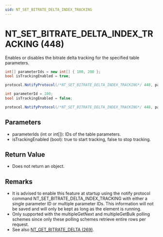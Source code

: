 ```yaml
---
uid: NT_SET_BITRATE_DELTA_INDEX_TRACKING
---
```


# NT_SET_BITRATE_DELTA_INDEX_TRACKING (448)

Enables or disables the bitrate delta tracking for the specified table parameters.<!-- RN 29445 -->

```csharp
int[] parameterIds = new int[] { 100, 200 };
bool isTrackingEnabled = true;

protocol.NotifyProtocol(/*NT_SET_BITRATE_DELTA_INDEX_TRACKING*/ 448, parameterIds, isTrackingEnabled);

int parameterId = 100;
bool isTrackingEnabled = false;

protocol.NotifyProtocol(/*NT_SET_BITRATE_DELTA_INDEX_TRACKING*/ 448, parameterId, isTrackingEnabled);
```

## Parameters

- parameterIds (int or int[]): IDs of the table parameters.
- isTrackingEnabled (bool): true to start tracking, false to stop tracking.

## Return Value

- Does not return an object.

## Remarks

- It is advised to enable this feature at startup using the notify protocol command NT_SET_BITRATE_DELTA_INDEX_TRACKING with either a single parameter ID or multiple parameter IDs. This information will not be saved and will only be kept as long as the element is running.
- Only supported with the multipleGetNext and multipleGetBulk polling schemes since only these polling schemes retrieve entire rows per request.
- See also [NT_GET_BITRATE_DELTA (269)](xref:NT_GET_BITRATE_DELTA).
